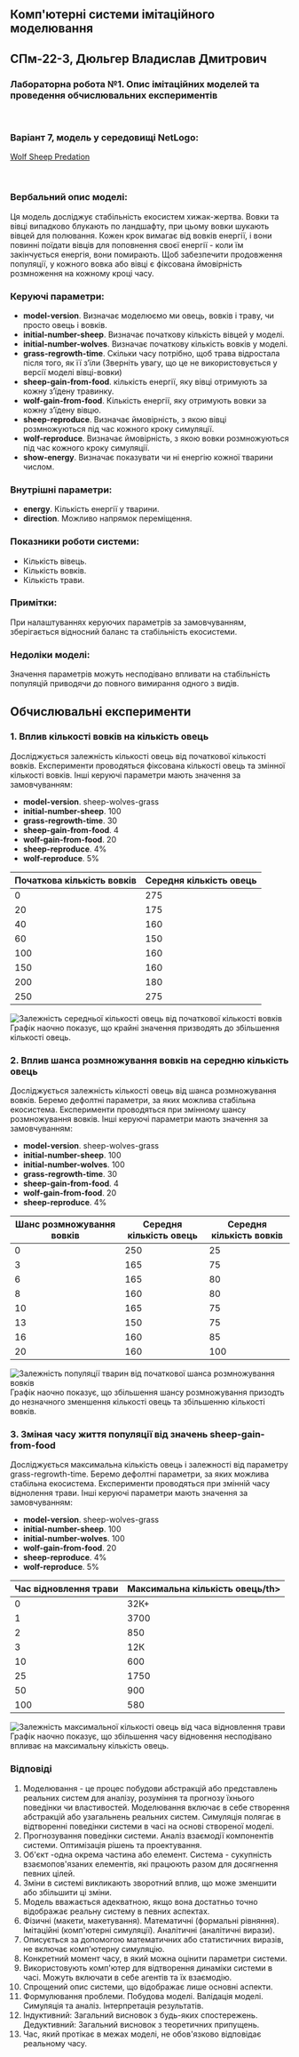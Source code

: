 ## Комп'ютерні системи імітаційного моделювання
## СПм-22-3, **Дюльгер Владислав Дмитрович**
### Лабораторна робота №**1**. Опис імітаційних моделей та проведення обчислювальних експериментів

<br>

### Варіант 7, модель у середовищі NetLogo:
[Wolf Sheep Predation](https://www.netlogoweb.org/launch#http://www.netlogoweb.org/assets/modelslib/Sample%20Models/Biology/Wolf%20Sheep%20Predation.nlogo)

<br>

### Вербальний опис моделі:
Ця модель досліджує стабільність екосистем хижак-жертва. Вовки та вівці випадково блукають по ландшафту, при цьому вовки шукають вівцей для полювання. Кожен крок вимагає від вовків енергії, і вони повинні поїдати вівців для поповнення своєї енергії - коли їм закінчується енергія, вони помирають. Щоб забезпечити продовження популяції, у кожного вовка або вівці є фіксована ймовірність розмноження на кожному кроці часу.

### Керуючі параметри:
- **model-version**. Визначає моделюємо ми овець, вовків і траву, чи просто овець і вовків.
- **initial-number-sheep**. Визначає початкову кількість вівцей у моделі.
- **initial-number-wolves**. Визначає початкову кількість вовків у моделі.
- **grass-regrowth-time**. Скільки часу потрібно, щоб трава відростала після того, як її з’їли (Зверніть увагу, що це не використовується у версії моделі вівці-вовки)
- **sheep-gain-from-food**. кількість енергії, яку вівці отримують за кожну з’їдену травинку.
- **wolf-gain-from-food**. Кількість енергії, яку отримують вовки за кожну з’їдену вівцю.
- **sheep-reproduce**. Визначає ймовірність, з якою вівці розмножуються під час кожного кроку симуляції.
- **wolf-reproduce**. Визначає ймовірність, з якою вовки розмножуються під час кожного кроку симуляції.
- **show-energy**. Визначає показувати чи ні енергію кожної тварини числом.

### Внутрішні параметри:
- **energy**. Кількість енергії у тварини.
- **direction**. Можливо напрямок переміщення.

### Показники роботи системи:
- Кількість вівець.
- Кількість вовків.
- Кількість трави.

### Примітки:
При налаштуваннях керуючих параметрів за замовчуванням, зберігається відносний баланс та стабільність екосистеми.

### Недоліки моделі:
Значення параметрів можуть несподівано впливати на стабільність популяцій приводячи до повного вимирання одного з видів. 
<br>

## Обчислювальні експерименти
### 1. Вплив кількості вовків на кількість овець
Досліджується залежність кількості овець від початкової кількості вовків. 
Експерименти проводяться фіксована кількості овець та змінної кількості вовків.
Інші керуючі параметри мають значення за замовчуванням:

- **model-version**. sheep-wolves-grass
- **initial-number-sheep**. 100
- **grass-regrowth-time**. 30
- **sheep-gain-from-food**. 4
- **wolf-gain-from-food**. 20
- **sheep-reproduce**. 4%
- **wolf-reproduce**. 5%

<table>
<thead>
<tr><th>Початкова кількість вовків</th><th>Середня кількість овець</th></tr>
</thead>
<tbody>
<tr><td>0</td><td>275</td></tr>
<tr><td>20</td><td>175</td></tr>
<tr><td>40</td><td>160</td></tr>
<tr><td>60</td><td>150</td></tr>
<tr><td>100</td><td>160</td></tr>
<tr><td>150</td><td>160</td></tr>
<tr><td>200</td><td>180</td></tr>
<tr><td>250</td><td>275</td></tr>
</tbody>
</table>

![Залежність середньої кількості овець від початкової кількості вовків](fig1.png)
Графік наочно показує, що крайні значення призводять до збільшення кількості овець.

### 2. Вплив шанса розмножування вовків на середню кількість овець
Досліджується залежність кількості овець від шанса розмножування вовків.
Беремо дефолтні параметри, за яких можлива стабільна екосистема. Експерименти проводяться при змінному шансу розмножування вовків.
Інші керуючі параметри мають значення за замовчуванням:
- **model-version**. sheep-wolves-grass
- **initial-number-sheep**. 100
- **initial-number-wolves**. 100
- **grass-regrowth-time**. 30
- **sheep-gain-from-food**. 4
- **wolf-gain-from-food**. 20
- **sheep-reproduce**. 4%
<table>
<thead>
<tr><th>Шанс розмножування вовків</th><th>Середня кількість овець</th><th>Середня кількість вовків</th></tr>
</thead>
<tbody>
<tr><td>0</td><td>250</td><td>25</td></tr>
<tr><td>3</td><td>165</td><td>75</td></tr>
<tr><td>6</td><td>165</td><td>80</td></tr>
<tr><td>8</td><td>160</td><td>80</td></tr>
<tr><td>10</td><td>165</td><td>75</td></tr>
<tr><td>13</td><td>150</td><td>75</td></tr>
<tr><td>16</td><td>160</td><td>85</td></tr>
<tr><td>20</td><td>160</td><td>100</td></tr>
</tbody>
</table>

![Залежність популяції тварин від початкової шанса розмножування вовків](fig2.png)
Графік наочно показує, що збільшення шансу розмножування призодть до незначного зменшення кількості овець та збільшенню кількості вовків.

### 3. Зміная часу життя популяції від значень sheep-gain-from-food 
Досліджується максимальна кількість овець і залежності від параметру grass-regrowth-time.
Беремо дефолтні параметри, за яких можлива стабільна екосистема. Експерименти проводяться при змінній часу віднолення трави.
Інші керуючі параметри мають значення за замовчуванням:
- **model-version**. sheep-wolves-grass
- **initial-number-sheep**. 100
- **initial-number-wolves**. 100
- **wolf-gain-from-food**. 20
- **sheep-reproduce**. 4%
- **wolf-reproduce**. 5%
<table>
<thead>
<tr><th>Час відновлення трави</th><th>Максимальна кількість овець/th></tr>
</thead>
<tbody>
<tr><td>0</td><td>32К+</td></tr>
<tr><td>1</td><td>3700</td></tr>
<tr><td>2</td><td>850</td></tr>
<tr><td>3</td><td>12К</td></tr>
<tr><td>10</td><td>600</td></tr>
<tr><td>25</td><td>1750</td></tr>
<tr><td>50</td><td>900</td></tr>
<tr><td>100</td><td>580</td></tr>
</tbody>
</table>

![Залежність максимальної кількості овець від часа відновлення трави](fig3.png)
Графік наочно показує, що збільшення часу відновення несподівано впливає на максимальну кількість овець.
<br>
### **Відповіді**
1. Моделювання - це процес побудови абстракцій або представлень реальних систем для аналізу, розуміння та прогнозу їхнього поведінки чи властивостей.
Моделювання включає в себе створення абстракцій або узагальнень реальних систем. Симуляція полягає в відтворенні поведінки системи в часі на основі створеної моделі.
2. Прогнозування поведінки системи. Аналіз взаємодії компонентів системи. Оптимізація рішень та проектування.
3. Об'єкт -одна окрема частина або елемент. Система - сукупність взаємопов'язаних елементів, які працюють разом для досягнення певних цілей.
4. Зміни в системі викликають зворотний вплив, що може зменшити або збільшити ці зміни.
5. Модель вважається адекватною, якщо вона достатньо точно відображає реальну систему в певних аспектах.
6. Фізичні (макети, макетування).
   Математичні (формальні рівняння).
   Імітаційні (комп'ютерні симуляції).
   Аналітичні (аналітичні вирази).
7. Описується за допомогою математичних або статистичних виразів, не включає комп'ютерну симуляцію.
8. Конкретний момент часу, в який можна оцінити параметри системи.
9. Використовують комп'ютер для відтворення динаміки системи в часі.
   Можуть включати в себе агентів та їх взаємодію.
10. Спрощений опис системи, що відображає лише основні аспекти.
11. Формулювання проблеми.
    Побудова моделі.
    Валідація моделі.
    Симуляція та аналіз.
    Інтерпретація результатів.
12. Індуктивний: Загальний висновок з будь-яких спостережень.
    Дедуктивний: Загальний висновок з теоретичних припущень.
13. Час, який протікає в межах моделі, не обов'язково відповідає реальному часу.









